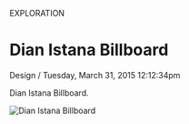 <p class="type">EXPLORATION</p>

# Dian Istana Billboard

<p class="meta">Design  /  Tuesday, March 31, 2015 12:12:34pm</p>

Dian Istana Billboard.

![Dian Istana Billboard](https://farooq-agent.web.app/assets/images/works/large/usKR1Yug_work_image.jpg)
